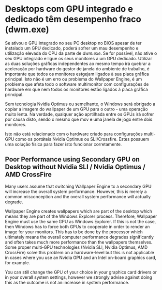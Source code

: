 # Desktops com GPU integrado e dedicado têm desempenho fraco (dwm.exe)

Se ativou o GPU integrado no seu PC desktop no BIOS apesar de ter instalado um GPU dedicado, poderá sofrer um mau desempenho e utilização elevada do CPU da parte de *dwm.exe*. Se for possível, não ative o seu GPU integrado e ligue os seus monitores a um GPU dedicado. Utilizar as duas soluções gráficas independentes ao mesmo tempo irá quebrar a aceleração por hardware do gestor de janela do ambiente de trabalho, é importante que todos os monitores estgejam ligados à sua placa gráfica principal. Isto não é um erro ou problema do Wallpaper Engine, é um problema que afeta todo o software multimonitor com configurações de hardware em que nem todos os monitores estão ligados à placa gráfica principal.

Sem tecnologia Nvidia Optimus ou semelhante, o Windows será obrigado a copiar a imagem do wallpaper de um GPU para o outro - uma operação muito lenta. Na verdade, qualquer ação aprtilhada entre os GPUs irá sofrer por causa disto, sendo o mesmo que mov e uma janela de jogo entre dois monitores.

Isto não está relacionado com o hardware criado para configurações multi-GPU como os portáteis Nvidia Optimus ou SLI/Crossfire. Estes possuem uma solução física para fazer isto funcionar corretamente.

## Poor Performance using Secondary GPU on Desktop without Nvidia SLI / Nvidia Optimus / AMD CrossFire

Many users assume that switching Wallpaper Engine to a secondary GPU will increase the overall system performance. However, this is merely a common misconception and the overall system performance will actually degrade.

Wallpaper Engine creates wallpapers which are part of the desktop which means they are part of the Windows Explorer process. Therefore, Wallpaper Engine must use the same GPU as Windows Explorer. If this is not the case, then Windows has to force both GPUs to cooperate in order to render an image for your monitors. This has to be done by the processor which ultimately means the overall computer performance degrades significantly and often takes much more performance than the wallpapers themselves. Some proper multi-GPU technologies (Nvidia SLI, Nvidia Optimus, AMD CrossFire) solve this problem on a hardware-level but this is not applicable in cases where you use an Nvidia GPU and an Intel on-board graphics card, for example.

You can still change the GPU of your choice in your graphics card drivers or in your overall system settings, however we strongly advise against doing this as the outcome is not an increase in system performance.